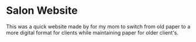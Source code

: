 # Salon Website

This was a quick website made by for my mom to switch from old paper to a more digital format for clients while maintaining paper for older client's.
